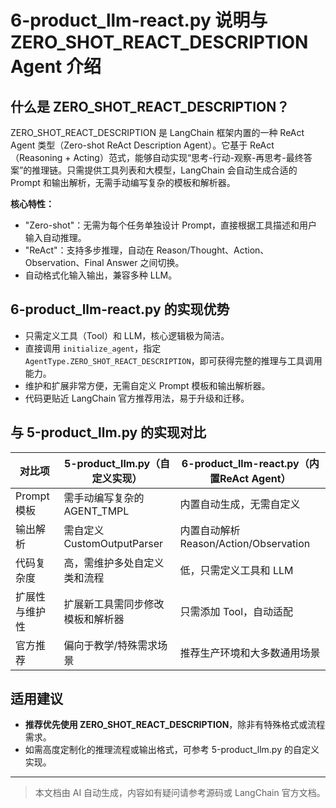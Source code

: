# 6-product_llm-react.py 说明与 ZERO_SHOT_REACT_DESCRIPTION Agent 介绍

## 什么是 ZERO_SHOT_REACT_DESCRIPTION？

ZERO_SHOT_REACT_DESCRIPTION 是 LangChain 框架内置的一种 ReAct Agent 类型（Zero-shot ReAct Description Agent）。它基于 ReAct（Reasoning + Acting）范式，能够自动实现“思考-行动-观察-再思考-最终答案”的推理链。只需提供工具列表和大模型，LangChain 会自动生成合适的 Prompt 和输出解析，无需手动编写复杂的模板和解析器。

**核心特性：**
- "Zero-shot"：无需为每个任务单独设计 Prompt，直接根据工具描述和用户输入自动推理。
- "ReAct"：支持多步推理，自动在 Reason/Thought、Action、Observation、Final Answer 之间切换。
- 自动格式化输入输出，兼容多种 LLM。

## 6-product_llm-react.py 的实现优势
- 只需定义工具（Tool）和 LLM，核心逻辑极为简洁。
- 直接调用 `initialize_agent`，指定 `AgentType.ZERO_SHOT_REACT_DESCRIPTION`，即可获得完整的推理与工具调用能力。
- 维护和扩展非常方便，无需自定义 Prompt 模板和输出解析器。
- 代码更贴近 LangChain 官方推荐用法，易于升级和迁移。

## 与 5-product_llm.py 的实现对比

| 对比项                | 5-product_llm.py（自定义实现）         | 6-product_llm-react.py（内置ReAct Agent） |
|----------------------|--------------------------------------|----------------------------------------|
| Prompt 模板           | 需手动编写复杂的 AGENT_TMPL           | 内置自动生成，无需自定义                |
| 输出解析              | 需自定义 CustomOutputParser           | 内置自动解析 Reason/Action/Observation |
| 代码复杂度            | 高，需维护多处自定义类和流程           | 低，只需定义工具和 LLM                 |
| 扩展性与维护性        | 扩展新工具需同步修改模板和解析器       | 只需添加 Tool，自动适配                 |
| 官方推荐              | 偏向于教学/特殊需求场景                | 推荐生产环境和大多数通用场景            |

## 适用建议
- **推荐优先使用 ZERO_SHOT_REACT_DESCRIPTION**，除非有特殊格式或流程需求。
- 如需高度定制化的推理流程或输出格式，可参考 5-product_llm.py 的自定义实现。

---

> 本文档由 AI 自动生成，内容如有疑问请参考源码或 LangChain 官方文档。 
